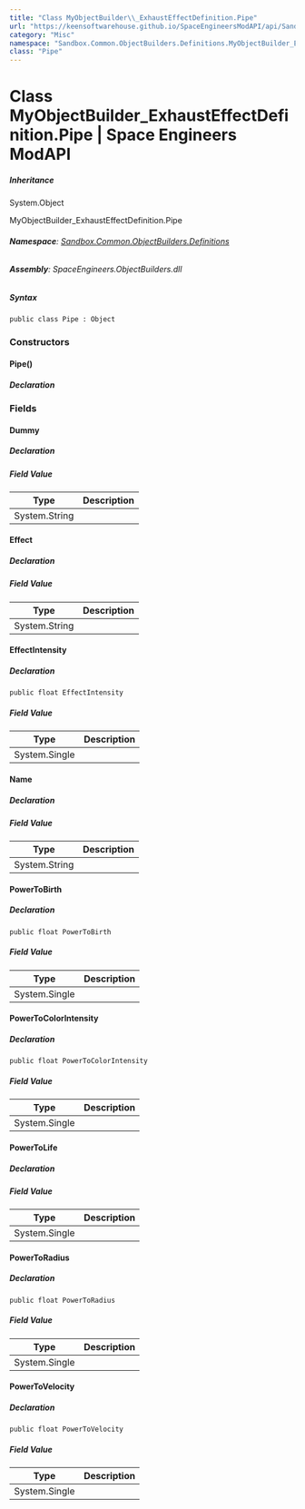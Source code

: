 ```yaml
---
title: "Class MyObjectBuilder\\_ExhaustEffectDefinition.Pipe"
url: "https://keensoftwarehouse.github.io/SpaceEngineersModAPI/api/Sandbox.Common.ObjectBuilders.Definitions.MyObjectBuilder_ExhaustEffectDefinition.Pipe.html"
category: "Misc"
namespace: "Sandbox.Common.ObjectBuilders.Definitions.MyObjectBuilder_ExhaustEffectDefinition"
class: "Pipe"
---
```


# Class MyObjectBuilder\_ExhaustEffectDefinition.Pipe | Space Engineers ModAPI

##### Inheritance

System.Object

MyObjectBuilder\_ExhaustEffectDefinition.Pipe

###### **Namespace**: [Sandbox.Common.ObjectBuilders.Definitions](https://keensoftwarehouse.github.io/SpaceEngineersModAPI/api/Sandbox.Common.ObjectBuilders.Definitions.html)

###### **Assembly**: SpaceEngineers.ObjectBuilders.dll

##### Syntax

```
public class Pipe : Object
```

### Constructors

#### Pipe()

##### Declaration

### Fields

#### Dummy

##### Declaration

##### Field Value

| Type | Description |
| --- | --- |
| System.String |     |

#### Effect

##### Declaration

##### Field Value

| Type | Description |
| --- | --- |
| System.String |     |

#### EffectIntensity

##### Declaration

```
public float EffectIntensity
```

##### Field Value

| Type | Description |
| --- | --- |
| System.Single |     |

#### Name

##### Declaration

##### Field Value

| Type | Description |
| --- | --- |
| System.String |     |

#### PowerToBirth

##### Declaration

```
public float PowerToBirth
```

##### Field Value

| Type | Description |
| --- | --- |
| System.Single |     |

#### PowerToColorIntensity

##### Declaration

```
public float PowerToColorIntensity
```

##### Field Value

| Type | Description |
| --- | --- |
| System.Single |     |

#### PowerToLife

##### Declaration

##### Field Value

| Type | Description |
| --- | --- |
| System.Single |     |

#### PowerToRadius

##### Declaration

```
public float PowerToRadius
```

##### Field Value

| Type | Description |
| --- | --- |
| System.Single |     |

#### PowerToVelocity

##### Declaration

```
public float PowerToVelocity
```

##### Field Value

| Type | Description |
| --- | --- |
| System.Single |     |